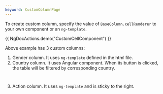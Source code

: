 ```yaml
---
keyword: CustomColumnPage
---
```


To create custom column, specify the value of `BaseColumn.cellRenderer` to your own component or an `ng-template`.

{{ NgDocActions.demo("CustomCellComponent") }}

Above example has 3 custom columns:

1. Gender column. It uses `ng-template` defined in the html file.
2. Country column. It uses Angular component. When its button is clicked, the table will be filtered by corresponding country.

```typescript file="../../../example/custom-cell/filter-country-cell.component.ts" name="filter-country-cell.component.ts" group="g1"
```

```html file="../../../example/custom-cell/filter-country-cell.component.html" name="filter-country-cell.component.html" group="g1"
```

3. Action column. It uses `ng-template` and is sticky to the right.